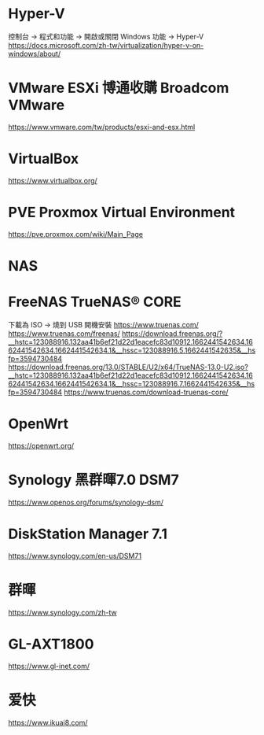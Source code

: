 # Hyper-V
  控制台 -> 程式和功能 -> 開啟或關閉 Windows 功能 -> Hyper-V \
  https://docs.microsoft.com/zh-tw/virtualization/hyper-v-on-windows/about/ 

# VMware ESXi 博通收購 Broadcom VMware
  https://www.vmware.com/tw/products/esxi-and-esx.html

# VirtualBox
  https://www.virtualbox.org/

# PVE Proxmox Virtual Environment 
  https://pve.proxmox.com/wiki/Main_Page
  
# NAS

# FreeNAS TrueNAS® CORE
  下載為 ISO -> 燒到 USB 開機安裝 
  https://www.truenas.com/
  https://www.truenas.com/freenas/
  https://download.freenas.org/?__hstc=123088916.132aa41b6ef21d22d1eacefc83d10912.1662441542634.1662441542634.1662441542634.1&__hssc=123088916.5.1662441542635&__hsfp=3594730484
  https://download.freenas.org/13.0/STABLE/U2/x64/TrueNAS-13.0-U2.iso?__hstc=123088916.132aa41b6ef21d22d1eacefc83d10912.1662441542634.1662441542634.1662441542634.1&__hssc=123088916.7.1662441542635&__hsfp=3594730484
  https://www.truenas.com/download-truenas-core/

# OpenWrt 
  https://openwrt.org/

# Synology  黑群暉7.0 DSM7
  https://www.openos.org/forums/synology-dsm/
  
# DiskStation Manager 7.1
  https://www.synology.com/en-us/DSM71

# 群暉
  https://www.synology.com/zh-tw
  
# GL-AXT1800  
  https://www.gl-inet.com/
  
# 爱快  
  https://www.ikuai8.com/
